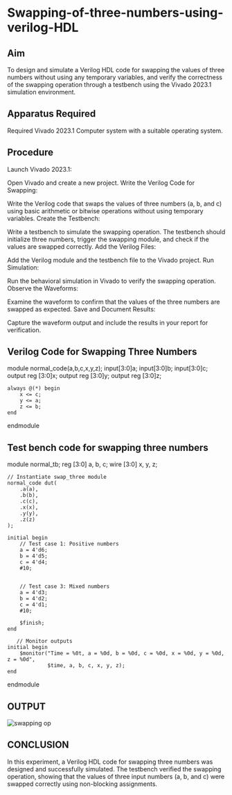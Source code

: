 # Swapping-of-three-numbers-using-verilog-HDL


## Aim
To design and simulate a Verilog HDL code for swapping the values of three numbers without using any temporary variables, and verify the correctness of the swapping operation through a testbench using the Vivado 2023.1 simulation environment.

## Apparatus Required
Required Vivado 2023.1 Computer system with a suitable operating system.

## Procedure 
Launch Vivado 2023.1:

Open Vivado and create a new project. Write the Verilog Code for Swapping:

Write the Verilog code that swaps the values of three numbers (a, b, and c) using basic arithmetic or bitwise operations without using temporary variables. Create the Testbench:

Write a testbench to simulate the swapping operation. The testbench should initialize three numbers, trigger the swapping module, and check if the values are swapped correctly. Add the Verilog Files:

Add the Verilog module and the testbench file to the Vivado project. Run Simulation:

Run the behavioral simulation in Vivado to verify the swapping operation. Observe the Waveforms:

Examine the waveform to confirm that the values of the three numbers are swapped as expected. Save and Document Results:

Capture the waveform output and include the results in your report for verification.

## Verilog Code for Swapping Three Numbers

module normal_code(a,b,c,x,y,z);
    input[3:0]a; 
    input[3:0]b;
    input[3:0]c;
    output reg [3:0]x; 
    output reg [3:0]y; 
    output reg [3:0]z;

    always @(*) begin
        x <= c;
        y <= a;
        z <= b;
    end



endmodule

## Test bench code for swapping three numbers

module normal_tb;
    reg [3:0] a, b, c;
    wire [3:0] x, y, z;

    // Instantiate swap_three module
    normal_code dut(
        .a(a), 
        .b(b), 
        .c(c), 
        .x(x), 
        .y(y), 
        .z(z)
    );

    initial begin
        // Test case 1: Positive numbers
        a = 4'd6;
        b = 4'd5;
        c = 4'd4;
        #10;


        // Test case 3: Mixed numbers
        a = 4'd3;
        b = 4'd2;
        c = 4'd1;
        #10;

        $finish;
    end
    
       // Monitor outputs
    initial begin
        $monitor("Time = %0t, a = %0d, b = %0d, c = %0d, x = %0d, y = %0d, z = %0d",
                 $time, a, b, c, x, y, z);
    end

endmodule

## OUTPUT
![swapping op](https://github.com/user-attachments/assets/75ff48e5-394d-4d58-a32d-a3c180c5e603)

## CONCLUSION
In this experiment, a Verilog HDL code for swapping three numbers was designed and successfully simulated. The testbench verified the swapping operation, showing that the values of three input numbers (a, b, and c) were swapped correctly using non-blocking assignments. 

